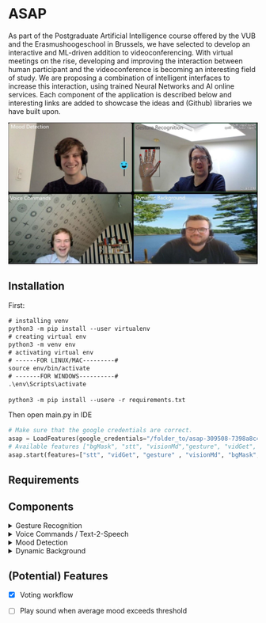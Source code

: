 # ASAP

As part of the Postgraduate Artificial Intelligence course offered by the VUB and the Erasmushoogeschool in Brussels, we have selected to develop an interactive and ML-driven addition to videoconferencing. With virtual meetings on the rise, developing and improving the interaction between human participant and the videoconference is becoming an interesting field of study. We are proposing a combination of intelligent interfaces to increase this interaction, using trained Neural Networks and AI online services. Each component of the application is described below and interesting links are added to showcase the ideas and (Github) libraries we have built upon.

<img src="assets/asap.jpg" width="720">

## Installation

First: 
```shell
# installing venv 
python3 -m pip install --user virtualenv
# creating virtual env
python3 -m venv env
# activating virtual env
# ------FOR LINUX/MAC---------#
source env/bin/activate
# -------FOR WINDOWS----------#
.\env\Scripts\activate

python3 -m pip install --usere -r requirements.txt
```

Then open main.py in IDE

```python
# Make sure that the google credentials are correct.
asap = LoadFeatures(google_credentials="/folder_to/asap-309508-7398a8c4473f.json")
# Available features ["bgMask", "stt", "visionMd","gesture", "vidGet", "vidShow", "virtualCam]
asap.start(features=["stt", "vidGet", "gesture" , "visionMd", "bgMask", "virtualCam"])
```

## Requirements

## Components

<details>
<summary>Gesture Recognition</summary>
<p><p />
The Gesture Recognition component makes use of the Google-developed mediapipe model for hand recognition. The hand landmarks are used as coordinates that can be fed into a neural network to recognize hand gestures and finger gestures

#### Links
* Mediapipe
  * <a href="https://mediapipe.dev/demo/holistic_remote/" target="blank">Holistic Mediapipe demo</a>

</p></details>

<details><summary>Voice Commands / Text-2-Speech</summary>
<p><p />
...
</p>
</details>

<details><summary>Mood Detection</summary>
<p><p />
...
</p>
</details>

<details><summary>Dynamic Background</summary>
<p><p />
...
</p>
</details>

## (Potential) Features

- [x] Voting workflow
- [ ] Play sound when average mood exceeds threshold


